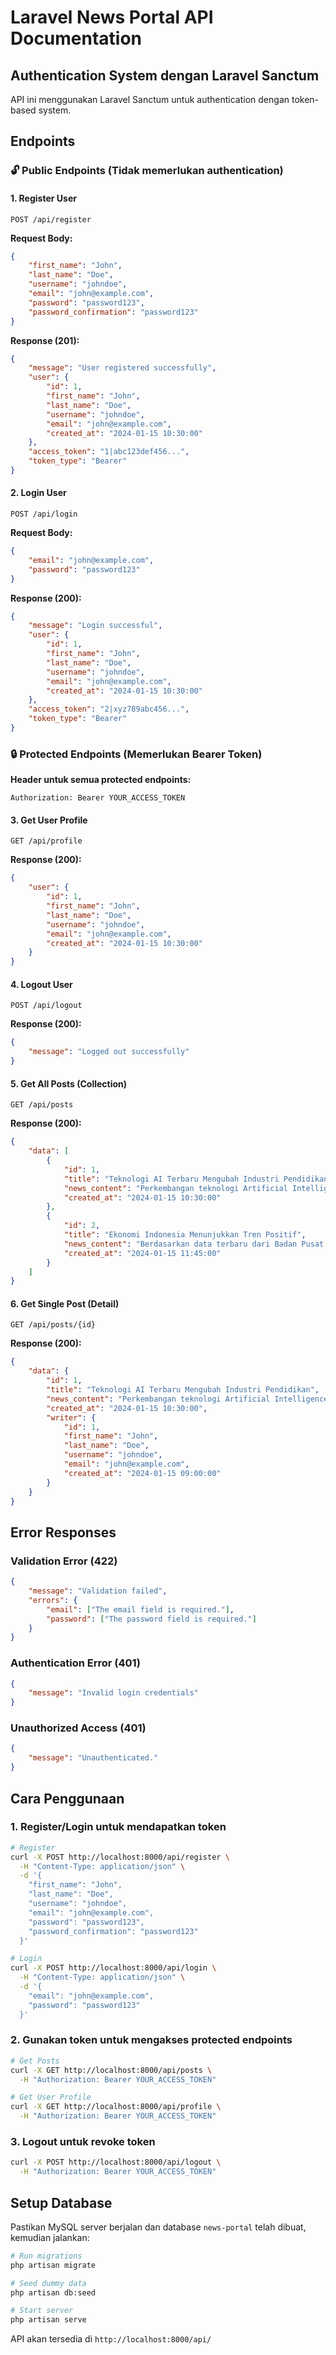 # Laravel News Portal API Documentation

## Authentication System dengan Laravel Sanctum

API ini menggunakan Laravel Sanctum untuk authentication dengan token-based system.

## Endpoints

### 🔓 Public Endpoints (Tidak memerlukan authentication)

#### 1. Register User
```
POST /api/register
```

**Request Body:**
```json
{
    "first_name": "John",
    "last_name": "Doe",
    "username": "johndoe",
    "email": "john@example.com",
    "password": "password123",
    "password_confirmation": "password123"
}
```

**Response (201):**
```json
{
    "message": "User registered successfully",
    "user": {
        "id": 1,
        "first_name": "John",
        "last_name": "Doe",
        "username": "johndoe",
        "email": "john@example.com",
        "created_at": "2024-01-15 10:30:00"
    },
    "access_token": "1|abc123def456...",
    "token_type": "Bearer"
}
```

#### 2. Login User
```
POST /api/login
```

**Request Body:**
```json
{
    "email": "john@example.com",
    "password": "password123"
}
```

**Response (200):**
```json
{
    "message": "Login successful",
    "user": {
        "id": 1,
        "first_name": "John",
        "last_name": "Doe",
        "username": "johndoe",
        "email": "john@example.com",
        "created_at": "2024-01-15 10:30:00"
    },
    "access_token": "2|xyz789abc456...",
    "token_type": "Bearer"
}
```

### 🔒 Protected Endpoints (Memerlukan Bearer Token)

**Header untuk semua protected endpoints:**
```
Authorization: Bearer YOUR_ACCESS_TOKEN
```

#### 3. Get User Profile
```
GET /api/profile
```

**Response (200):**
```json
{
    "user": {
        "id": 1,
        "first_name": "John",
        "last_name": "Doe",
        "username": "johndoe",
        "email": "john@example.com",
        "created_at": "2024-01-15 10:30:00"
    }
}
```

#### 4. Logout User
```
POST /api/logout
```

**Response (200):**
```json
{
    "message": "Logged out successfully"
}
```

#### 5. Get All Posts (Collection)
```
GET /api/posts
```

**Response (200):**
```json
{
    "data": [
        {
            "id": 1,
            "title": "Teknologi AI Terbaru Mengubah Industri Pendidikan",
            "news_content": "Perkembangan teknologi Artificial Intelligence...",
            "created_at": "2024-01-15 10:30:00"
        },
        {
            "id": 2,
            "title": "Ekonomi Indonesia Menunjukkan Tren Positif",
            "news_content": "Berdasarkan data terbaru dari Badan Pusat Statistik...",
            "created_at": "2024-01-15 11:45:00"
        }
    ]
}
```

#### 6. Get Single Post (Detail)
```
GET /api/posts/{id}
```

**Response (200):**
```json
{
    "data": {
        "id": 1,
        "title": "Teknologi AI Terbaru Mengubah Industri Pendidikan",
        "news_content": "Perkembangan teknologi Artificial Intelligence...",
        "created_at": "2024-01-15 10:30:00",
        "writer": {
            "id": 1,
            "first_name": "John",
            "last_name": "Doe",
            "username": "johndoe",
            "email": "john@example.com",
            "created_at": "2024-01-15 09:00:00"
        }
    }
}
```

## Error Responses

### Validation Error (422)
```json
{
    "message": "Validation failed",
    "errors": {
        "email": ["The email field is required."],
        "password": ["The password field is required."]
    }
}
```

### Authentication Error (401)
```json
{
    "message": "Invalid login credentials"
}
```

### Unauthorized Access (401)
```json
{
    "message": "Unauthenticated."
}
```

## Cara Penggunaan

### 1. Register/Login untuk mendapatkan token
```bash
# Register
curl -X POST http://localhost:8000/api/register \
  -H "Content-Type: application/json" \
  -d '{
    "first_name": "John",
    "last_name": "Doe", 
    "username": "johndoe",
    "email": "john@example.com",
    "password": "password123",
    "password_confirmation": "password123"
  }'

# Login
curl -X POST http://localhost:8000/api/login \
  -H "Content-Type: application/json" \
  -d '{
    "email": "john@example.com",
    "password": "password123"
  }'
```

### 2. Gunakan token untuk mengakses protected endpoints
```bash
# Get Posts
curl -X GET http://localhost:8000/api/posts \
  -H "Authorization: Bearer YOUR_ACCESS_TOKEN"

# Get User Profile  
curl -X GET http://localhost:8000/api/profile \
  -H "Authorization: Bearer YOUR_ACCESS_TOKEN"
```

### 3. Logout untuk revoke token
```bash
curl -X POST http://localhost:8000/api/logout \
  -H "Authorization: Bearer YOUR_ACCESS_TOKEN"
```

## Setup Database

Pastikan MySQL server berjalan dan database `news-portal` telah dibuat, kemudian jalankan:

```bash
# Run migrations
php artisan migrate

# Seed dummy data
php artisan db:seed

# Start server
php artisan serve
```

API akan tersedia di `http://localhost:8000/api/`
